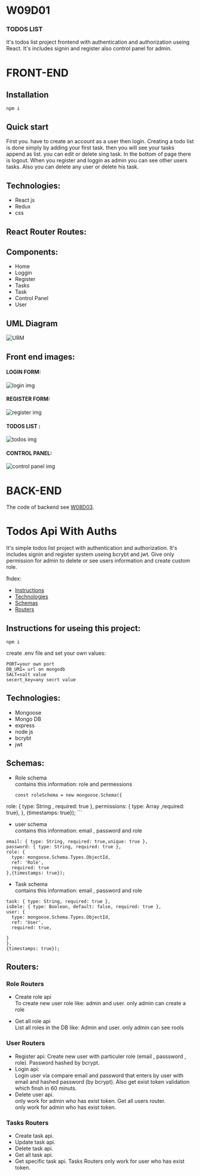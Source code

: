 # W09D01

### TODOS LIST
It's todos list project frontend with authentication and authorization useing React. It's includes signin and register also control panel for admin.


# FRONT-END
## Installation
```
npm i
```
## Quick start
First you. have to create an account as a user then login. Creating a todo list is done simply by adding your first task. then you will see your tasks append as list. you can edit or delete sing task. In the bottom of page there is logout.
When you register and loggin as admin you can see other users tasks. Also you can delete any user or delete his task.


## Technologies:
* React js
* Redux
* css

## React Router Routes:

## Components:
* Home
* Loggin 
* Register
* Tasks
* Task
* Control Panel
* User


## UML Diagram
![URM ](https://github.com/Suha-AlHumaid/W09D03/blob/main/img/URM.jpg)

## Front end images: 
#### LOGIN FORM:

![login img](https://github.com/Suha-AlHumaid/W09D03/blob/main/img/login.png)

#### REGISTER FORM:

![register img](https://github.com/Suha-AlHumaid/W09D03/blob/main/img/register.png)

#### TODOS LIST :

![todos img](https://github.com/Suha-AlHumaid/W09D03/blob/main/img/todos.png)

#### CONTROL PANEL:

![control panel img](https://github.com/Suha-AlHumaid/W09D03/blob/main/img/cotrolPanel.png)



# BACK-END
The code of backend see [W08D03](https://github.com/Suha-AlHumaid/W08D03).

# Todos Api With Auths
It's simple todos list project with authentication and authorization. It's includes signin and register system useing bcrybt and jwt. Give only permission for admin to delete or see users information and create custom role.

ّIndex:
* [Instructions](#Instructions)
* [Technologies](#technologies)
* [Schemas](#Schemas)
* [Routers](#Routers)

## Instructions for useing this project:
```
npm i  
 ```
create .env file and set your own values:
```
PORT=your own port
DB_URI= url on mongodb
SALT=salt value
secert_key=any secrt value
```

## Technologies:
* Mongoose
* Mongo DB
* express
* node js
* bcrybt
* jwt


## Schemas:
 * Role schema
    <br>  contains this information: role and permessions
    ```
    const roleSchema = new mongoose.Schema({
  role: { type: String , required: true },
  permissions: { type: Array ,required: true},
},
{timestamps: true});
    ```
 * user schema
   <br>  contains this information: email , password and role
  
  ```const userSchema = new mongoose.Schema({
  email: { type: String, required: true,unique: true },
  password: { type: String, required: true },
  role: {
    type: mongoose.Schema.Types.ObjectId,
    ref: 'Role',
    required: true
 },{timestamps: true});
   ```
  * Task schema
    <br> contains this information: email , password and role

  ```const taskSchema = new mongoose.Schema({
  task: { type: String, required: true },
  isDele: { type: Boolean, default: false, required: true },
  user: {
    type: mongoose.Schema.Types.ObjectId,
    ref: 'User',
    required: true,
  
 }
},
{timestamps: true});
```

 ## Routers:
### Role Routers

 * Create role api
      <br> To create new user role like: admin and user.
      only admin can create a role
      
 * Get all role api
      <br> List all roles in the DB like: Admin and user.
      only admin can see rools

        
 ### User Routers
   * Register api: 
Create new user with particuler role (email , passsword , role). Password hashed by bcrypt.
   * Login api: <br>
Login user via compare email and password that enters by user with email and hashed password (by bcrypt). Also get exist token validation which finsh in 60 minuts.
   * Delete user api. 
   <br> only work for admin who has exist token.
Get all users router.
<br> only work for admin who has exist token.
          
          
 ### Tasks Routers 
   * Create task api.
   * Update task api.
   * Delete task api.
   * Get all task api.
   * Get specific task api.
Tasks Routers only work for user who has exist token.

